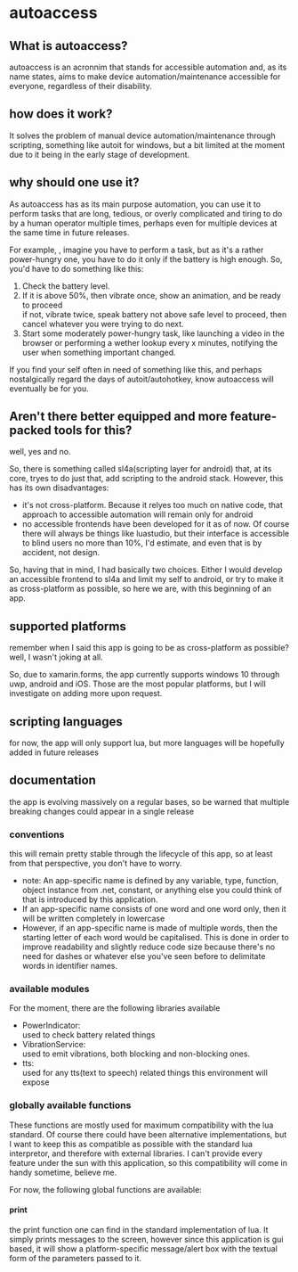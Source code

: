 # autoaccess

## What is autoaccess?

autoaccess is an acronnim that stands for accessible automation and, as its name states, aims to make device automation/maintenance accessible for everyone, regardless of their disability.

## how does it work?

It solves the problem of manual device automation/maintenance through scripting, something like autoit for windows, but a bit limited at the moment due to it being in the early stage of development.

## why should one use it? 

As autoaccess has as its main purpose automation, you can use it to perform tasks that are long, tedious, or overly complicated and tiring to do by a human operator multiple times, perhaps even for multiple devices at the same time in future releases.

For example, , imagine you have to perform a task, but as it's a rather power-hungry one, you have to do it only if the battery is high enough. So, you'd have to do something like this:

1. Check the battery level.
2. If it is above 50%, then vibrate once, show an animation, and be ready to proceed  
if not, vibrate twice, speak battery not above safe level to proceed, then cancel whatever you were trying to do next.
3. Start some moderately power-hungry task, like launching a video in the browser or performing a wether lookup every x minutes, notifying the user when something important changed.

If you find your self often in need of something like this, and perhaps   nostalgically  regard   the days of autoit/autohotkey, know autoaccess will eventually be for you.

## Aren't there better equipped and more feature-packed tools for this?

well, yes and no.

So, there is something called sl4a(scripting layer for android) that, at its core, tryes to do just that, add scripting to the android stack.
However, this has its own disadvantages:

* it's not cross-platform. Because it relyes too much on native code, that approach to accessible automation will remain only for android
* no accessible frontends have been developed for it as of now. Of course there will always be things like luastudio, but their interface is accessible to blind users no more than 10%, I'd estimate, and even that is by accident, not design.

So, having that in mind, I had basically two choices. Either I would develop an accessible frontend to sl4a and limit my self to android, or try to make it as cross-platform as possible, so here we are, with this beginning of an app.

## supported platforms

remember when I said this app is going to be as cross-platform as possible? well, I wasn't joking at all.

So, due to xamarin.forms, the app currently supports windows 10 through uwp, android and iOS.
Those are the most popular platforms, but I will investigate on adding more upon request.

## scripting languages

for now, the app will only support lua, but more languages will be hopefully added in future releases

## documentation

the app is evolving massively on a regular bases, so be warned that multiple breaking changes could appear in a single release

### conventions

this will remain pretty stable through the lifecycle of this app, so at least from that perspective, you don't have to worry.

* note: An app-specific name is defined by any variable, type, function, object instance from .net, constant, or anything else you could think of that is introduced by this application. 
* If an app-specific name consists of one word and one word only, then it will be written completely in lowercase
* However, if an app-specific name is made of multiple words, then the starting letter of each word would be capitalised. This is done in order to improve readability and slightly reduce code size because there's no need for dashes or whatever else you've seen before to delimitate words in identifier names.

### available modules  

For the moment, there are the following libraries available

* PowerIndicator:  
used to check battery related things
* VibrationService:  
used to emit vibrations, both blocking and non-blocking ones.
* tts:  
used for any tts(text to speech) related things this environment will expose

### globally available functions

These functions are mostly used for maximum compatibility with the lua standard. Of course there could have been alternative implementations, but I want to keep this as compatible as possible with the standard  lua interpretor, and therefore with external libraries. I can't provide every feature under the sun with this application, so this compatibility will come in handy sometime, believe me.

For now, the following global functions are available:

#### print

the  print function one can find in the standard implementation of lua. It simply prints messages to the screen, however since this application is gui based, it will show a platform-specific message/alert box with the textual form of the parameters passed to it.
